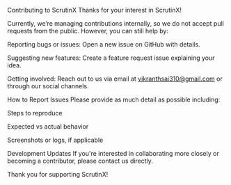 Contributing to ScrutinX
Thanks for your interest in ScrutinX!

Currently, we’re managing contributions internally, so we do not accept pull requests from the public. However, you can still help by:

Reporting bugs or issues: Open a new issue on GitHub with details.

Suggesting new features: Create a feature request issue explaining your idea.

Getting involved: Reach out to us via email at vikranthsai310@gmail.com or through our social channels.

How to Report Issues
Please provide as much detail as possible including:

Steps to reproduce

Expected vs actual behavior

Screenshots or logs, if applicable

Development Updates
If you're interested in collaborating more closely or becoming a contributor, please contact us directly.

Thank you for supporting ScrutinX!